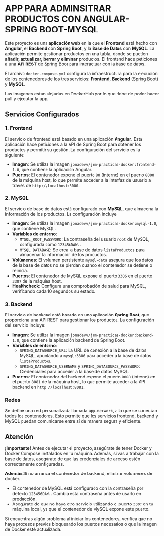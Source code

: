 # APP PARA ADMINSITRAR PRODUCTOS CON ANGULAR-SPRING BOOT-MYSQL

Este proyecto es una **aplicación web** en la que el **Frontend** está hecho con **Angular**, el **Backend** con **Spring Boot**, y la **Base de Datos** con **MySQL**. La aplicación permite gestionar productos en una tabla, donde se pueden **añadir, actualizar, borrar y eliminar** productos. El frontend hace peticiones a una **API REST** de Spring Boot para interactuar con la base de datos.

El archivo `docker-compose.yml` configura la infraestructura para la ejecución de los contenedores de los tres servicios: **Frontend**, **Backend** (Spring Boot) y **MySQL**.

Las imagenes estan alojadas en DockerHub por lo que debe de poder hacer pull y ejecutar la app.

## Servicios Configurados

### 1. **Frontend**
El servicio de frontend está basado en una aplicación **Angular**. Esta aplicación hace peticiones a la API de Spring Boot para obtener los productos y permitir su gestión. La configuración del servicio es la siguiente:

- **Imagen**: Se utiliza la imagen `jonadevv/jrm-practicas-docker:frontend-1.0`, que contiene la aplicación Angular.
- **Puertos**: El contenedor expone el puerto `80` (interno) en el puerto `8000` de la máquina host, lo que permite acceder a la interfaz de usuario a través de `http://localhost:8000`.


### 2. **MySQL**
El servicio de base de datos está configurado con **MySQL**, que almacena la información de los productos. La configuración incluye:

- **Imagen**: Se utiliza la imagen `jonadevv/jrm-practicas-docker:mysql-1.0`, que contiene MySQL.
- **Variables de entorno**:
  - `MYSQL_ROOT_PASSWORD`: La contraseña del usuario `root` de MySQL, configurada como `123456DAW.`.
  - `MYSQL_DATABASE`: Se crea la base de datos `listaProductos` para almacenar la información de los productos.
- **Volúmenes**: El volumen persistente `mysql-data` asegura que los datos de la base de datos no se pierdan cuando el contenedor se detiene o reinicia.
- **Puertos**: El contenedor de MySQL expone el puerto `3306` en el puerto `3307` de la máquina host.
- **Healthcheck**: Configura una comprobación de salud para MySQL, verificando cada 10 segundos su estado.

### 3. **Backend**
El servicio de backend está basado en una aplicación **Spring Boot**, que proporciona una API REST para gestionar los productos. La configuración del servicio incluye:

- **Imagen**: Se utiliza la imagen `jonadevv/jrm-practicas-docker:backend-1.0`, que contiene la aplicación backend de Spring Boot.
- **Variables de entorno**:
  - `SPRING_DATASOURCE_URL`: La URL de conexión a la base de datos MySQL, apuntando a `mysql:3306` para acceder a la base de datos `listaProductos`.
  - `SPRING_DATASOURCE_USERNAME` y `SPRING_DATASOURCE_PASSWORD`: Credenciales para acceder a la base de datos MySQL.
- **Puertos**: El contenedor del backend expone el puerto `8080` (interno) en el puerto `8081` de la máquina host, lo que permite acceder a la API backend en `http://localhost:8081`.



### Redes

Se define una red personalizada llamada `app-network`, a la que se conectan todos los contenedores. Esto permite que los servicios frontend, backend y MySQL puedan comunicarse entre sí de manera segura y eficiente.

## Atención

**¡Importante!** Antes de ejecutar el proyecto, asegúrate de tener Docker y Docker Compose instalados en tu máquina. Además, si vas a trabajar con la base de datos, asegúrate de que las credenciales de acceso estén correctamente configuradas.

**Además** Si no arranca el contenedor de backend, elimianr volumenes de docker.
- El contenedor de MySQL está configurado con la contraseña por defecto `123456DAW.`. Cambia esta contraseña antes de usarlo en producción.
- Asegúrate de que no haya otro servicio utilizando el puerto `3307` en tu máquina local, ya que el contenedor de MySQL expone este puerto.

Si encuentras algún problema al iniciar los contenedores, verifica que no haya procesos previos bloqueando los puertos necesarios o que la imagen de Docker esté actualizada.
